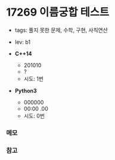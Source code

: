 # 17269 이름궁합 테스트

- tags: 풀지 못한 문제, 수학, 구현, 사칙연산
- lev: b1

- **C++14**

  - 201010
  - ?
  - 시도: 1번

- **Python3**
  - 000000
  - 00:00 .00
  - 시도: 0번

### 메모

### 참고
